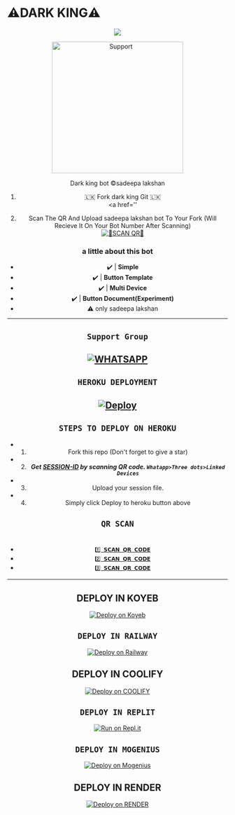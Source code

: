 # ⚠️DARK KING⚠️
<div align="center">
<a href="https://git.io/typing-svg"><img src="https://m.facebook.com/story.php?story_fbid=pfbid02eUT2mGsBxfnbm7tbD5kNLxUXxW5KufnKDEdDzrE8TXxbokZrsgsc1c2pyH1BVUVBl&id=100081131943857&sfnsn=mo"/></a>
  
<p align="center">  
  <a href="https://chat.whatsapp.com/H1C5Z7qlfwj5BH5YwGZieO">
    <img alt=Support height="300" src="https://m.facebook.com/story.php?story_fbid=pfbid02eUT2mGsBxfnbm7tbD5kNLxUXxW5KufnKDEdDzrE8TXxbokZrsgsc1c2pyH1BVUVBl&id=100081131943857&sfnsn=mo">
   
</a> 
    
</p>
<p align="center">
<a 

Dark king bot ©sadeepa lakshan


1. 🇱🇰 Fork dark king Git 🇱🇰
    <br>
<a href=''  

2. Scan The QR And Upload sadeepa lakshan bot To Your Fork (Will Recieve It On Your Bot Number After Scanning)
    <br>
<a href='https://replit.com/@kafodip563/QUEEN-HENTAI-QR-CODE-GENERATOR?v=1' target="_blank"><img alt='💝SCAN QR💝' src=''/></a>

### a little about this bot
- ✔️ | **Simple** 
- ✔️ | **Button Template** 
- ✔️ | **Multi Device** 
- ✔️ | **Button Document(Experiment)**
- ⚠️ only sadeepa lakshan
---------

## ``Support Group``
[![WHATSAPP]([log](https://img.shields.io/badge/Suppohttps://img.shields.io/badge/Support%20Group-25D366?style=for-the-badge&logo=whatsapp&logoColor=whitert%20Group-25D366?style=for-the-badge&)o=whatsapp&logoColor=white)]() 
---------

## ```HEROKU DEPLOYMENT```

[![Deploy](https://www.herokucdn.com/deploy/button.svg)](https://heroku.com/deploy?template=https://github.com/dinuwah/QUEEN-HENTAI)
---------

## ```STEPS TO DEPLOY ON HEROKU```

- 1. Fork this repo (Don't forget to give a star)
- 2. ***Get [SESSION-ID](https://replit.com/@kafodip563/QUEEN-HENTAI-QR-CODE-GENERATOR?v=1) by scanning QR code. `Whatapp>Three dots>Linked Devices`***
- 3. Upload your session file.
- 4. Simply click Deploy to heroku button above

## ```QR SCAN```
# 

* [`1️⃣ 𝗦𝗖𝗔𝗡 𝗤𝗥 𝗖𝗢𝗗𝗘`](https://replit.com/@kafodip563/QUEEN-HENTAI-QR-CODE-GENERATOR?v=1?output%20only=1&lite=1#thumbnail.jpg)
* [`2️⃣ 𝗦𝗖𝗔𝗡 𝗤𝗥 𝗖𝗢𝗗𝗘`](https://replit.com/@kafodip563/QUEEN-HENTAI-QR-CODE-GENERATOR?v=1)
* [`3️⃣ 𝗦𝗖𝗔𝗡 𝗤𝗥 𝗖𝗢𝗗𝗘`](https://replit.com/@kafodip563/QUEEN-HENTAI-QR-CODE-GENERATOR?v=1?output%20only=1&lite=1#thumbnail.jpg)  
---------
  
## DEPLOY IN KOYEB    
[![Deploy on Koyeb](https://www.koyeb.com/static/images/deploy/button.svg)](https://app.koyeb.com/auth/signup)  

## ```DEPLOY IN RAILWAY```

[![Deploy on Railway](https://railway.app/button.svg)](https://railway.app)
  
## DEPLOY IN COOLIFY    
[![Deploy on COOLIFY](https://img.shields.io/badge/coolify%20Account-yellow?style=for-the-badge&logo=coolify)](http://65.21.52.72:3000/register)  

## ```DEPLOY IN REPLIT```
[![Run on Repl.it](https://repl.it/badge/github/dinuwah/QUEEN-HENTAI)](https://replit.com)

## ```DEPLOY IN MOGENIUS```
[![Deploy on Mogenius](https://telegra.ph/file/946d83b461457a3c1598c.png)](https://studio.mogenius.com/studio/cloud-space/cloud-space-overview)
  
## DEPLOY IN RENDER    
[![Deploy on RENDER](https://img.shields.io/badge/render%20Account-green?style=for-the-badge&logo=render)](https://dashboard.render.com/registerundefined)  
